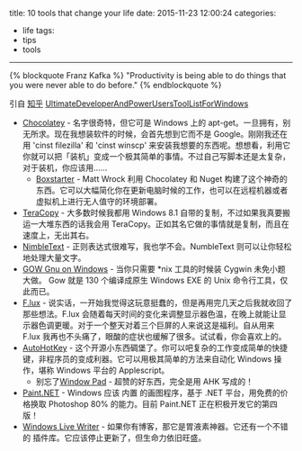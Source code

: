 title: 10 tools that change your life
date: 2015-11-23 12:00:24
categories:
- life
tags:
- tips
- tools
---

{% blockquote  Franz Kafka %}
"Productivity is being able to do things that you were never able to do before."
{% endblockquote %}

引自 [知乎](http://zhuanlan.zhihu.com/always-a-tool/19662365) [UltimateDeveloperAndPowerUsersToolListForWindows](http://www.hanselman.com/blog/ScottHanselmans2014UltimateDeveloperAndPowerUsersToolListForWindows.aspx)

- [Chocolatey](http://www.chocolatey.org/) - 名字很奇特，但它可是 Windows 上的 apt-get。一旦拥有，别无所求。现在我想装软件的时候，会首先想到它而不是 Google。刚刚我还在用 'cinst filezilla' 和 'cinst winscp' 来安装我想要的东西呢。想想看，利用它你就可以把「装机」变成一个极其简单的事情。不过自己写脚本还是太复杂，对于装机，你应该用……
    + [Boxstarter](http://boxstarter.org/) - Matt Wrock 利用 Chocolatey 和 Nuget 构建了这个神奇的东西。它可以大幅简化你在更新电脑时候的工作，也可以在远程机器或者虚拟机上进行无人值守的环境部署。
- [TeraCopy](http://codesector.com/teracopy) - 大多数时候我都用 Windows 8.1 自带的复制，不过如果我真要搬运一大堆东西的话我会用 TeraCopy。正如其名它做的事情就是复制，而且在速度上，无出其右。
- [NimbleText](http://nimbletext.com/) - 正则表达式很难写，我也学不会。NumbleText 则可以让你轻松地处理大量文字。
- [GOW Gnu on Windows](https://github.com/bmatzelle/gow) - 当你只需要 *nix 工具的时候装 Cygwin 未免小题大做。 Gow 就是 130 个编译成原生 Windows EXE 的 Unix 命令行工具，仅此而已。
- [F.lux](http://justgetflux.com/) - 说实话，一开始我觉得这玩意挺蠢的，但是再用完几天之后我就收回了那些想法。F.lux 会随着每天时间的变化来调整显示器色温，在晚上就能让显示器色调更暖。对于一个整天对着三个巨屏的人来说这是福利。自从用来 F.lux 我再也不头痛了，眼酸的症状也缓解了很多。试试看，你会喜欢上的。
- [AutoHotKey](http://www.autohotkey.com/) - 这个开源小东西碉堡了。你可以吧复杂的工作变成简单的快捷键，非程序员的变成利器。它可以用极其简单的方法来自动化 Windows 操作，堪称 Windows 平台的 Applescript。
    + 别忘了[Window Pad](http://www.autohotkey.com/forum/topic21703.html) - 超赞的好东西，完全是用 AHK 写成的！
- [Paint.NET](http://www.getpaint.net/index.html) - Windows 应该 内置 的画图程序，基于 .NET 平台，用免费的价格换取 Photoshop 80% 的能力。目前 Paint.NET 正在积极开发它的第四版！
- [Windows Live Writer](http://download.live.com/writer) - 如果你有博客，那它是胃液素神器。它还有一个不错的 插件库。它应该停止更新了，但生命力依旧旺盛。